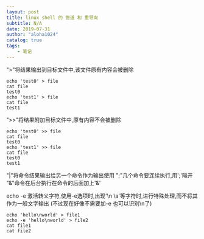 ```yaml
---
layout: post
title: linux shell 的 管道 和 重导向
subtitle: N/A
date: 2019-07-31
author: "aloha1024"
catalog: true
tags:
    - 笔记
---
```


">"将结果输出到目标文件中,该文件原有内容会被删除
```shell
echo 'test0' > file
cat file
test0
echo 'test1' > file
cat file
test1
```

">>"将结果附加目标文件中,原有内容不会被删除
```shell
echo 'test0' >> file
cat file
test0
echo 'test1' >> file
cat file
test0
test1
```

"|"将命令结果输出给另一个命令作为输出使用
";"几个命令要连续执行,用';'隔开
"&"命令在后台执行在命令的后面加上'&'

echo -e
激活转义字符,使用-e选项时,出现'\n \a'等字符时,进行特殊处理,而不将其作为一般文字输出
(不过现在好像不需要加-e 也可以识别\n了)
```shell
echo 'hello\nworld' > file1
echo -e 'hello\nworld' > file2
cat file1
cat file2
```